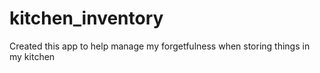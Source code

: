 # kitchen_inventory

Created this app to help manage my forgetfulness when storing things in my kitchen
